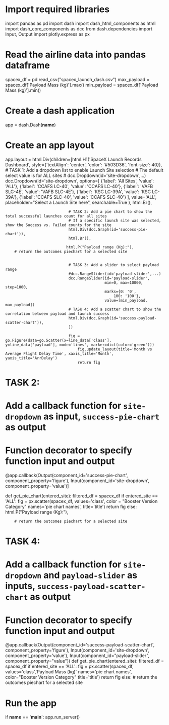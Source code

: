 # Import required libraries
import pandas as pd
import dash
import dash_html_components as html
import dash_core_components as dcc
from dash.dependencies import Input, Output
import plotly.express as px

# Read the airline data into pandas dataframe
spacex_df = pd.read_csv("spacex_launch_dash.csv")
max_payload = spacex_df['Payload Mass (kg)'].max()
min_payload = spacex_df['Payload Mass (kg)'].min()

# Create a dash application
app = dash.Dash(__name__)

# Create an app layout
app.layout = html.Div(children=[html.H1('SpaceX Launch Records Dashboard',
                                        style={'textAlign': 'center', 'color': '#503D36',
                                               'font-size': 40}),
                                # TASK 1: Add a dropdown list to enable Launch Site selection
                                # The default select value is for ALL sites
                                # dcc.Dropdown(id='site-dropdown',...)
                                dcc.Dropdown(id='site-dropdown',
                                            options=[
                                                {'label': 'All Sites', 'value': 'ALL'},
                                                {'label': 'CCAFS LC-40', 'value': 'CCAFS LC-40'},
                                                {'label': 'VAFB SLC-4E', 'value': 'VAFB SLC-4E'},
                                                {'label': 'KSC LC-39A', 'value': 'KSC LC-39A'},
                                                {'label': 'CCAFS SLC-40', 'value': 'CCAFS SLC-40'}
                                            ],
                                            value='ALL',
                                            placeholder="Select a Launch Site here",
                                            searchable=True
                                            ),
                                html.Br(),

                                # TASK 2: Add a pie chart to show the total successful launches count for all sites
                                # If a specific launch site was selected, show the Success vs. Failed counts for the site
                                html.Div(dcc.Graph(id='success-pie-chart')),
                                html.Br(),
                               
                               html.P("Payload range (Kg):"),
        # return the outcomes piechart for a selected site

                                
                                # TASK 3: Add a slider to select payload range
                                #dcc.RangeSlider(id='payload-slider',...)
                                dcc.RangeSlider(id='payload-slider',
                                                min=0, max=10000, step=1000,
                                                marks={0: '0',
                                                    100: '100'},
                                                value=[min_payload, max_payload])
                                # TASK 4: Add a scatter chart to show the correlation between payload and launch success
                                html.Div(dcc.Graph(id='success-payload-scatter-chart')),
                                ])

                                fig = go.Figure(data=go.Scatter(x=line_data['class'], y=line_data['payload'], mode='lines', marker=dict(color='green')))
                                    fig.update_layout(title='Month vs Average Flight Delay Time', xaxis_title='Month', yaxis_title='ArrDelay')
                                    return fig
# TASK 2:
# Add a callback function for `site-dropdown` as input, `success-pie-chart` as output
# Function decorator to specify function input and output
@app.callback(Output(component_id='success-pie-chart', component_property='figure'),
              Input(component_id='site-dropdown', component_property='value')]

def get_pie_chart(entered_site):
    filtered_df = spacex_df
    if entered_site == 'ALL':
        fig = px.scatter(spacex_df, values='class', 
        color = "Booster Version Category"
        names='pie chart names', 
        title='title')
        return fig
    else:
        html.P("Payload range (Kg):"),
        
        # return the outcomes piechart for a selected site
# TASK 4:
# Add a callback function for `site-dropdown` and `payload-slider` as inputs, `success-payload-scatter-chart` as output
# Function decorator to specify function input and output
@app.callback(Output(component_id='success-payload-scatter-chart', component_property='figure'),
              Input(component_id='site-dropdown', component_property='value'),
              Input(component_id="payload-slider", component_property="value"))
def get_pie_chart(entered_site):
    filtered_df = spacex_df
    if entered_site == 'ALL':
        fig = px.scatter(spacex_df, values='class','Payload Mass (kg)' 
        names='pie chart names', 
        color="Booster Version Category"
        title='title')
        return fig
    else:
        # return the outcomes piechart for a selected site

# Run the app
if __name__ == '__main__':
    app.run_server()
